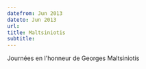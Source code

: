 ```yaml
---
datefrom: Jun 2013
dateto: Jun 2013
url: 
title: Maltsiniotis
subtitle:
---
```


Journées en l'honneur de Georges Maltsiniotis
